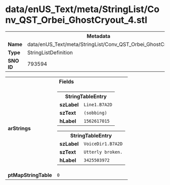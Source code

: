 <h1>data/enUS_Text/meta/StringList/Conv_QST_Orbei_GhostCryout_4.stl</h1><table><tr><th colspan="100%">Metadata</th></tr><tr><td><b>Name</b></td><td>data/enUS_Text/meta/StringList/Conv_QST_Orbei_GhostCryout_4.stl</td></tr><tr><td><b>Type</b></td><td>StringListDefinition</td></tr><tr><td><b>SNO ID</b></td><td>793594</td></tr></table>

<table><tr><th colspan="100%">Fields</th></tr><tr><td><b>arStrings</b></td><td><table><tr><th colspan="100%">StringTableEntry</th></tr><tr><td><b>szLabel</b></td><td><code>Line1.B7A2D</code></td></tr><tr><td><b>szText</b></td><td><code>(sobbing)</code></td></tr><tr><td><b>hLabel</b></td><td><code>1562617015</code></td></tr></table>


<table><tr><th colspan="100%">StringTableEntry</th></tr><tr><td><b>szLabel</b></td><td><code>VoiceDir1.B7A2D</code></td></tr><tr><td><b>szText</b></td><td><code>Utterly broken.</code></td></tr><tr><td><b>hLabel</b></td><td><code>3425503972</code></td></tr></table>


</td></tr><tr><td><b>ptMapStringTable</b></td><td><code>0</code></td></tr></table>


